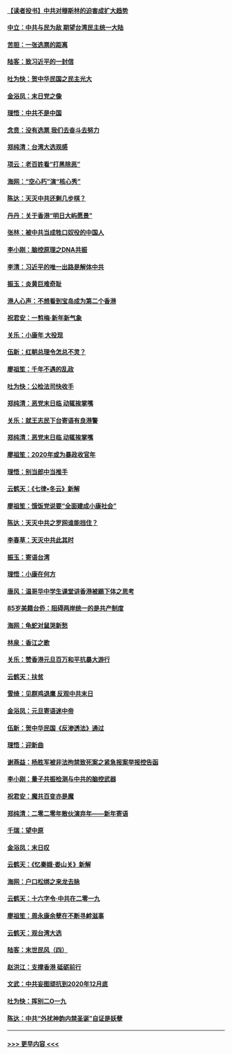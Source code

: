 #### [【读者投书】中共对穆斯林的迫害成扩大趋势](../pages/nsc993/n11791371.md?t=01141822) 
#### [中立：中共与民为敌 期望台湾民主统一大陆](../pages/nsc993/n11790392.md?t=01141822) 
#### [苦胆：一张选票的距离](../pages/nsc993/n11788914.md?t=01141822) 
#### [陆客：致习近平的一封信](../pages/nsc993/n11788867.md?t=01141822) 
#### [吐为快：贺中华民国之民主光大](../pages/nsc993/n11788618.md?t=01141822) 
#### [金浴凤：末日党之像](../pages/nsc993/n11787475.md?t=01141822) 
#### [理悟：中共不是中国](../pages/nsc993/n11787463.md?t=01141822) 
#### [念贲：没有选票  我们去奋斗去努力](../pages/nsc993/n11787398.md?t=01141822) 
#### [郑纯清：台湾大选观感](../pages/nsc993/n11786210.md?t=01141822) 
#### [项云：老百姓看“打黑除恶”](../pages/nsc993/n11785398.md?t=01141822) 
#### [海网：“空心朽”演“核心秀”](../pages/nsc993/n11783874.md?t=01141822) 
#### [陈达：天灭中共还剩几步棋？](../pages/nsc993/n11783719.md?t=01141822) 
#### [丹丹：关于香港“明日大屿愿景”](../pages/nsc993/n11783273.md?t=01141822) 
#### [张林：被中共当成牲口奴役的中国人](../pages/nsc993/n11782397.md?t=01141822) 
#### [李小刚：脑控原理之DNA共振](../pages/nsc993/n11780962.md?t=01141822) 
#### [李清：习近平的唯一出路是解体中共](../pages/nsc993/n11780866.md?t=01141822) 
#### [振玉：炎黄巨难奇耻](../pages/nsc993/n11779632.md?t=01141822) 
#### [港人心声：不想看到宝岛成为第二个香港](../pages/nsc993/n11778817.md?t=01141822) 
#### [祝君安：一剪梅‧新年新气象](../pages/nsc993/n11776340.md?t=01141822) 
#### [关乐：小康年 大役现](../pages/nsc993/n11774213.md?t=01141822) 
#### [伍新：红朝总理令怎总不灵？](../pages/nsc993/n11770813.md?t=01141822) 
#### [廖祖笙：千年不遇的乱政](../pages/nsc993/n11770373.md?t=01141822) 
#### [吐为快：公检法司快收手](../pages/nsc993/n11770359.md?t=01141822) 
#### [郑纯清：恶党末日临 动辄挨掌嘴](../pages/nsc993/n11769912.md?t=01141822) 
#### [关乐：就王志民下台寄语有良港警](../pages/nsc993/n11769903.md?t=01141822) 
#### [郑纯清：恶党末日临 动辄挨掌嘴](../pages/nsc993/n11769356.md?t=01141822) 
#### [廖祖笙：2020年或为暴政收官年](../pages/nsc993/n11768216.md?t=01141822) 
#### [理悟：别当郎中当推手](../pages/nsc993/n11768243.md?t=01141822) 
#### [云鹤天：《七律▪冬云》新解](../pages/nsc993/n11768204.md?t=01141822) 
#### [廖祖笙：饿饭党说要“全面建成小康社会”](../pages/nsc993/n11767482.md?t=01141822) 
#### [陈达：天灭中共之罗网谁能挡住？](../pages/nsc993/n11767465.md?t=01141822) 
#### [李春草：天灭中共此其时](../pages/nsc993/n11767452.md?t=01141822) 
#### [振玉：寄语台湾](../pages/nsc993/n11767432.md?t=01141822) 
#### [理悟：小康在何方](../pages/nsc993/n11767394.md?t=01141822) 
#### [唐风：温哥华中学生课堂讲香港被踢下体之思考](../pages/nsc993/n11766848.md?t=01141822) 
#### [85岁美籍台侨：阻碍两岸统一的是共产制度](../pages/nsc993/n11765043.md?t=01141822) 
#### [海网：龟蛇对鼠哭新愁](../pages/nsc993/n11764895.md?t=01141822) 
#### [林泉：香江之歌](../pages/nsc993/n11764415.md?t=01141822) 
#### [关乐：赞香港元旦百万和平抗暴大游行](../pages/nsc993/n11764382.md?t=01141822) 
#### [云鹤天：扶贫](../pages/nsc993/n11764245.md?t=01141822) 
#### [雪绮：见群鸡退鹰  反观中共末日](../pages/nsc993/n11762112.md?t=01141822) 
#### [金浴凤：元旦寄语迷中帝](../pages/nsc993/n11761788.md?t=01141822) 
#### [伍新：贺中华民国《反渗透法》通过](../pages/nsc993/n11761994.md?t=01141822) 
#### [理悟：迎新曲](../pages/nsc993/n11761152.md?t=01141822) 
#### [谢燕益：杨胜军被非法拘禁致死案之紧急报案举报控告函](../pages/nsc993/n11756134.md?t=01141822) 
#### [李小刚：量子共振检测与中共的脑控武器](../pages/nsc993/n11754518.md?t=01141822) 
#### [祝君安：魔共百变亦是魔](../pages/nsc993/n11754469.md?t=01141822) 
#### [郑纯清：二零二零年散伙演弃年——新年寄语](../pages/nsc993/n11754195.md?t=01141822) 
#### [千瑞：望中原](../pages/nsc993/n11754159.md?t=01141822) 
#### [金浴凤：末日叹](../pages/nsc993/n11752359.md?t=01141822) 
#### [云鹤天：《忆秦娥‧娄山关》新解](../pages/nsc993/n11752348.md?t=01141822) 
#### [海网：户口松绑之来龙去脉](../pages/nsc993/n11752328.md?t=01141822) 
#### [云鹤天：十六字令‧中共在二零一九](../pages/nsc993/n11752305.md?t=01141822) 
#### [廖祖笙：周永康余孽在不断寻衅滋事](../pages/nsc993/n11751013.md?t=01141822) 
#### [云鹤天：观台湾大选](../pages/nsc993/n11751007.md?t=01141822) 
#### [陆客：末世民风（四）](../pages/nsc993/n11749203.md?t=01141822) 
#### [赵洪江：支撑香港 砥砺前行](../pages/nsc993/n11748482.md?t=01141822) 
#### [文武：中共妄图顽抗到2020年12月底](../pages/nsc993/n11748446.md?t=01141822) 
#### [吐为快：挥别二O一九](../pages/nsc993/n11748411.md?t=01141822) 
#### [陈达：中共“外扰神韵内禁圣诞”自证是妖孽](../pages/nsc993/n11748226.md?t=01141822) 

----
#### [ >>> 更早内容 <<< ](../indexes/nsc993-earlier.md)
